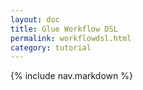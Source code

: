 ```yaml
---
layout: doc
title: Glue Workflow DSL
permalink: workflowdsl.html
category: tutorial
---
```



{% include nav.markdown %}

